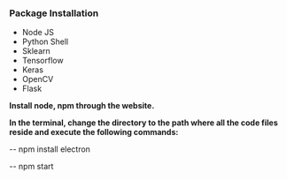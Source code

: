 
### Package Installation
- Node JS
- Python Shell
- Sklearn
- Tensorflow
- Keras
- OpenCV
- Flask

**Install node, npm through the website.**

**In the terminal, change the directory to the path where all the code files reside and execute the following commands:**

-- npm install electron

-- npm start

